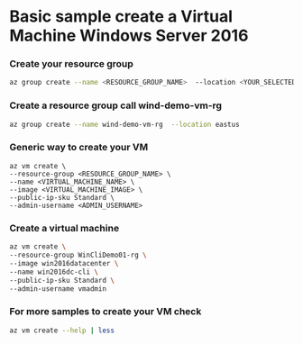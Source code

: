 # Basic sample create a Virtual Machine Windows Server 2016

### Create your resource group
```bash
az group create --name <RESOURCE_GROUP_NAME>  --location <YOUR_SELECTED_LOCATION>
```

### Create a resource group call wind-demo-vm-rg

```bash
az group create --name wind-demo-vm-rg  --location eastus
```

### Generic way to create your VM 
```
az vm create \
--resource-group <RESOURCE_GROUP_NAME> \
--name <VIRTUAL_MACHINE_NAME> \
--image <VIRTUAL_MACHINE_IMAGE> \
--public-ip-sku Standard \
--admin-username <ADMIN_USERNAME>
```

### Create a virtual machine
```bash
az vm create \
--resource-group WinCliDemo01-rg \
--image win2016datacenter \
--name win2016dc-cli \
--public-ip-sku Standard \
--admin-username vmadmin
```

### For more samples to create your VM check
```bash
az vm create --help | less
```

